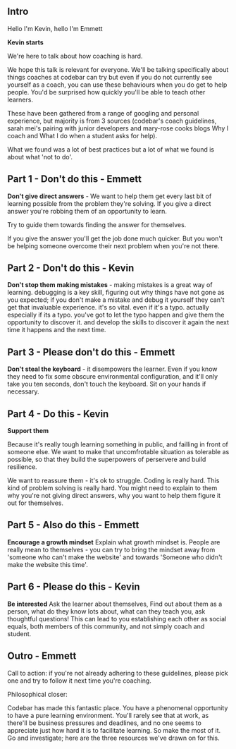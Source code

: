 ## Intro
Hello I'm Kevin, hello I'm Emmett

__Kevin starts__

We're here to talk about how coaching is hard. 

We hope this talk is relevant for everyone. We'll be talking specifically about things coaches at codebar can try but even if you do not currently see yourself as a coach, you can use these behaviours when you do get to help people. You'd be surprised how quickly you'll be able to teach other learners.


These have been gathered from a range of googling and personal experience, but majority is from 3 sources (codebar's coach guidelines, sarah mei's pairing with junior developers and mary-rose cooks blogs Why I coach and What I do when a student asks for help). 

What we found was a lot of best practices but a lot of what we found is about what 'not to do'.

## Part 1 - Don't do this - Emmett

**Don't give direct answers** - We want to help them get every last bit of learning possible from the problem they're solving. If you give a direct answer you're robbing them of an opportunity to learn.

Try to guide them towards finding the answer for themselves.

If you give the answer you'll get the job done much quicker. But you won't be helping someone overcome their next problem when you're not there.

## Part 2 - Don't do this - Kevin

**Don't stop them making mistakes** -  making mistakes is a great way of learning. debugging is a key skill, figuring out why things have not gone as you expected; if you don't make a mistake and debug it yourself they can't get that invaluable experience. it's so vital. even if it's a typo. actually especially if its a typo. you've got to let the typo happen and give them the opportunity to discover it. and develop the skills to discover it again the next time it happens and the next time.

## Part 3 - Please don't do this - Emmett

**Don't steal the keyboard** - it disempowers the learner. Even if you know they need to fix some obscure environmental configuration, and it'll only take you ten seconds, don't touch the keyboard. Sit on your hands if necessary.

## Part 4 - Do this - Kevin

**Support them**

Because it's really tough learning something in public, and failling in front of someone else. We want to make that uncomfrotable situation as tolerable as possible, so that they build the superpowers of perservere and build resilience.

We want to reassure them - it's ok to struggle. Coding is really hard. This kind of problem solving is really hard. You might need to explain to them why you're not giving direct answers, why you want to help them figure it out for themselves.

## Part 5 - Also do this - Emmett

**Encourage a growth mindset**
Explain what growth mindset is.
People are really mean to themselves - you can try to bring the mindset away from 'someone who can't make the website' and towards 'Someone who didn't make the website this time'.

## Part 6 - Please do this - Kevin

**Be interested**
Ask the learner about themselves,
Find out about them as a person, what do they know lots about,  what can they teach you, ask thoughtful questions!  This can lead to you establishing each other as social equals, both members of this community, and not simply coach and student.

## Outro - Emmett

Call to action: if you're not already adhering to these guidelines, please pick one and try to follow it next time you're coaching.

Philosophical closer:

Codebar has made this fantastic place. You have a phenomenal opportunity to have a pure learning environment. You'll rarely see that at work, as there'll be business pressures and deadlines, and no one seems to appreciate just how hard it is to facilitate learning. So make the most of it. Go and investigate; here are the three resources we've drawn on for this.
